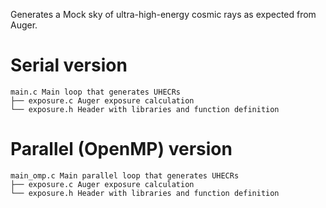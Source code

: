 Generates a Mock sky of ultra-high-energy cosmic rays as expected from Auger. 

# Serial version

```
main.c Main loop that generates UHECRs
├── exposure.c Auger exposure calculation
└── exposure.h Header with libraries and function definition
```

# Parallel (OpenMP) version

```
main_omp.c Main parallel loop that generates UHECRs
├── exposure.c Auger exposure calculation
└── exposure.h Header with libraries and function definition
```

